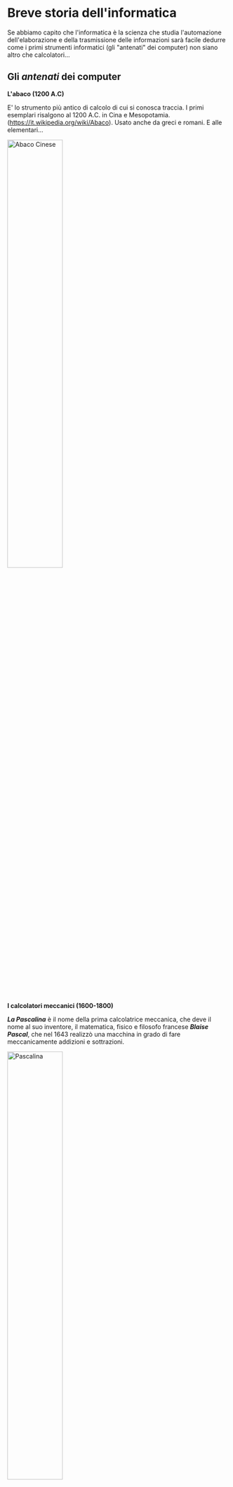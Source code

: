 # Breve storia dell'informatica

Se abbiamo capito che l'informatica è la scienza che studia
l'automazione dell'elaborazione e della trasmissione delle informazioni
sarà facile dedurre come i primi strumenti informatici (gli "antenati"
dei computer) non siano altro che calcolatori...


## Gli *antenati* dei computer


**L'abaco (1200 A.C)**

E' lo strumento più antico di calcolo di cui si conosca traccia. I primi
esemplari risalgono al 1200 A.C. in Cina e Mesopotamia.
(<https://it.wikipedia.org/wiki/Abaco>). Usato anche da greci e romani.
E alle elementari...

<img style="width: 50%" alt="Abaco Cinese" src="../images/abaco_cinese.jpg">

<br>

**I calcolatori meccanici (1600-1800)**


***La Pascalina*** è il nome della prima calcolatrice meccanica, che deve il nome al suo inventore, il matematica, fisico e filosofo francese ***Blaise Pascal***, 
che nel 1643 realizzò una macchina in grado di fare meccanicamente addizioni e sottrazioni.

<img style="width: 50%;" alt="Pascalina" src="../images/pascalina.jpg">

<br>

***Charles Babbage***, matematico inglese, costruì nel 1834 il primo calcolatore digitale automatico di uso generale (addizioni, sottrazioni,
divisioni, moltiplicazioni e altre operazioni), che chiamò ***macchina analitica*** e costituì un modello per tutti i successivi calcolatori
digitali.

<img style="width: 50%;" alt="Macchina analitica di Babbage" src="../images/macchina_analitica.jpg">


!!! note "Curiosità 1"

    Vista l'imponenza degli ingranaggi che aveva progettato, 
    Babbage decise di utilizzare un telaio da sartoria per la
    struttura portante della macchina.

    Inoltre il suo progetto comprende il primo esempio di "scheda
    perforata", ovvero il primo esempio di codice memorizzato in un hard
    disk.


!!! note "Curiosità 2"

    L'assistente di Babbage, ***Ada Lovelace*** è diventata anche più famosa
    di lui nella storia dell'informatica. 
    
    Avendo creato un sistema teorico per la programmazione della macchina analitica, 
    viene considerata ***la prima programmatrice della storia*** (NON il primo programmatore donna,
    la prima in assoluto!!!). 
    
    In suo onore nel 1979 è stato inventato il linguaggio di programmazione ADA!

<br>

**I calcolatori elettronici (ventesimo secolo)**

L'ingegnere giapponese ***Akira Nakajima*** nel 1930 intuisce il **legame** fra l'**algebra booleana** (la teoria del vero/falso) e la **logica dei circuiti elettronici**: 
nascono i primi circuiti elettronici in grado di risolvere operazioni logiche e quindi si apre l'era dei calcolatori elettronici.

Nel 1924 nasce IBM, la prima azienda a fare dell'informatica il suo *core business*, che darà una forte spinta alla progettazione di hardware "in miniatura" 
(i calcolatori elettronici del 1930 erano grandi come una casa! Circa 6 stanze...).



## Le idee illuminanti


Più di qualsiasi altra cosa sono ancora le idee a cambiare il mondo!!! Le due più importanti per la storia dell'informatica sono:

<br>

**La macchina di Turing (1936)**

Alan Turing è un famoso matematico inglese fissato con le mele che il governo inglese assume per decriptare i messaggi cifrati dall'esercito
tedesco con la celebre macchina ENIGMA.

Per riuscire in questo intento implementa nel calcolatore "***Colossus***", costruito nel 1943, 
seguendo i dettami dello strumento teorico da lui stesso concepito qualche anno prima: **La Macchina di Turing (1936)**!

La MdT è una macchina ideale che è in grado di manipolare dati presenti in un ipotetico nastro infinito, alterandoli secondo un insieme
prefissato di regole prestabilite, per raggiungere uno scopo.

<br>

**L'architettura di Von Neumann (1945)**

<img style="width: 50%; float: right; margin-left: 10px" alt="Architettura di Von Neumann" src="../images/arch_von_neumann.png">

Fino a questo traguardo della scienza umana i computer
non erano altro che "calcolatrici molto veloci". Certo, potevi decidere
che tipo di operazione fare, potevi fare un sacco di operazioni a
velocità incredibili (per l'epoca), ma niente che avvicinasse quei
mastodonti a ciò che noi oggi chiamiamo ***computer***.

Fino a questa idea.

L'idea è quella di progettare un dispositivo generico in grado di
eseguire potenzialmente qualunque operazione. L'hardware gli permetterà
di ragionare, mentre le istruzioni per farlo dovranno venire dal
software! L'architettura di Von Neumann descrive come dovrebbe essere
fatto questo hardware. Non è una "architettura" in senso stretto, è un
progetto da implementare.

**Nasce il computer moderno, come lo conosciamo noi.**

Dopo la creazione del modello di Von Neumann si comprende come la
Macchina di Turing sia l'anello mancante che permette di automatizzare
l'esecuzione degli algoritmi! Ecco l'idea su cui si basa l'implementazione delle moderne CPU!


> **Tutti i dispositivi informatici di oggi (computer, notebook, smartphone, tablet, smart TV, etc...)<br>
> sono basati sull'architettura di Von Neumann<br>
> ed eseguono programmi come implementazioni di una Macchina di Turing!**



## I Sistemi Operativi


**UNIX, il primo sistema operativo (1960-1975)**


Negli anni '60 le aziende che più di tutte utilizzavano l'informatica erano le aziende telefoniche, 
in particolare il colosso americano AT&T. 
Nei suoi laboratori di ricerca, i ***Bell Laboratories***, succedono le cose più interessanti per la storia
informatica del periodo.

<img style="width: 50%; float:right; margin-left: 10px" alt="Kevin Thompson e Dennis Ritchie" src="../images/ritchie_thompson.jpg">

Lì, ***Kevin Thompson*** progetta il sistema operativo UNIX, che dovrà gestire tutto il traffico telefonico dei centralini d'America.

In quegli stessi laboratori il suo collega ***Dennis Ritchie*** sviluppa il ***linguaggio C*** (terzo tentativo dopo i linguaggi... capito no?),
un linguaggio procedurale altamente performante.

Quando i due iniziano a collaborare, UNIX viene completamente riscritto in linguaggio C, diventando un sistema operativo multiutente e
multiprocesso, con supporto al networking e quindi allo scambio di informazioni fra 2 sistemi UNIX.

In quel periodo le aziende non avevano ancora chiaro come il software potesse essere una proprietà intellettuale molto rilevante: AT&T distribuisce
gratuitamente il codice del sistema operativo di loro proprietà alle università per permettere loro di studiarlo ed eventualmente migliorarlo!


!!! tip "UNIX oggi!"

    UNIX è l'antenato di tutti i sistemi operativi moderni (Linux, Android, MacOS, iOS, BSD: praticamente tutti tranne Windows). 
    
    I componenti fondamentali di tutti questi sistemi operativi sono ancora scritti in linguaggio C!!!


Nasce l'informatica moderna!!!

<br>

**BSD e i suoi derivati (1977 in avanti)**


La versione di UNIX rivisitata, rielaborata e modificata dai docenti e studenti dell'università di Berkeley della California del Sud viene nominata BSD (Berkeley Software Distribution).

Il sistema operativo BSD non è più utilizzato e sviluppato, ma da esso è
partita una famiglia di sistemi operativi liberi molto diffusi,
soprattutto in ambito mainframe e network management, fra cui vale la
pena ricordare:

- [FreeBSD](https://www.freebsd.org/), su cui si basa il
  firewall/proxy del liceo
- [FreeNAS](http://www.freenas.org/), utilizzato su dispositivi di
  archiviazione di rete
- [DarwinOS](http://www.puredarwin.org/), sistema libero sovvenzionato
  da Apple, su cui si basa Mac OS
- [Orbis OS](https://www.playstation.com/en-gb/get-help/ps4-system-software/),
  il sistema operativo della PlayStation

Valeva la pena citarli, vero??

!!! note "PS"
    
    L'ho detto che anche il servizio [Netflix](https://openconnect.netflix.com/en/appliances/#software) si basa su FreeBSD? 
    
    E che lo stesso vale anche per i server [Whatsapp](https://freebsdfoundation.org/testimonial/whatsapp/)?


<br>


**Apple (1976 in avanti)**


Nel 1976 ***Steve Jobs***, Steve Wozniak e Ronald Wayne fondano la ***Apple Computers***, azienda produttrice di hardware prima e
successivamente di hardware e software.

<img style="width: 50%" alt="Apple Founders" src="../images/apple_guys.jpg">

Nel garage di casa Jobs, questa "startup" inizia la sua guerra personale contro il colosso del tempo: la IBM, 
iniziando su piccolissima scala la produzione di computer destinati agli hobbisti e non più ad
aziende e lavoratori.

I prodotti del primo periodo sono basati su processori `PowerPC` e su un sistema operativo proprietario scritto da zero all'interno dell'azienda: il `Macintosh`.

Dopo la prima grande crisi con Steve Jobs e al suo reintegro circa un anno dopo, nascono i prodotti del secondo periodo, basati su processori `Intel` e un sistema operativo
proprietario basato però su `Darwin OS`: il sistema `Mac OS X`.

Dopo la seconda grande crisi e l'ennesimo reintegro di Jobs, parte il progetto `iPhone`: Apple produce il primo smartphone al mondo, basato su sistema operativo `iOS`, anch'esso
derivato da `Darwin OS`.

<br>

**Microsoft (1975 in avanti)**


***Microsoft*** è stata fondata da ***Bill Gates*** e ***Paul Allen***. Ben presto si unirà a loro l'amico ***Steve Ballmer*** a formare il trio che renderà la Microsoft 
un'azienda leader a livello mondiale nel settore dell'Informatica.

<img style="width: 50%;" alt="Microsoft" src="../images/microsoft_guys.jpg">

Al contrario di Apple, Microsoft produce unicamente software, dapprima programmi specializzati per i fogli di calcolo e per la programmazione in BASIC, poi un sistema operativo
completo e una suite da ufficio.

All'inizio degli anni '80, il primo mattone che farà le fortune di Microsoft: acquista un sistema operativo di base da una piccola società di Seattle, lo migliora un pò e con esso
stringe un accordo di fornitura con IBM, per distribuirlo su tutti i loro computer.

Anni dopo la mossa che cambia per sempre le sorti dell'azienda e la storia (dell'informatica): esce il nuovo sistema operativo `Windows` con supporto per la grafica e il mouse.

Nel frattempo un altro dei progetti Microsoft ha fortuna: la suite da ufficio `Microsoft Office`, che diventerà il loro secondo progetto di punta.


!!! tip "Gates e Jobs"

    Apple e Microsoft e i loro leader carismatici caratterizzeranno la storia dell'informatica (e non solo) degli anni a venire. 
    Il loro successo sta nel fatto di essere riusciti a portare l'informatica nelle case di tutte le persone!

    Prima di Steve Jobs e Bill Gates l'informatica era una scienza settoriale a cui si dedicavano solo aziende specializzate. 
    Con la loro discesa in campo l'informatica diventa uno strumento alla portata di tutti.

<br>


**GNU, Linux (1991 in avanti) e Android**


Il problema del sistema operativo UNIX era il fatto di essere un sistema operativo proprietario: poteva essere studiato in ambito universitario,
ma non utilizzato in qualunque ambito all'esterno della AT&T.

Nel 1984 ***Richard Stallman***, promotore della [`Free Software Foundation`](https://it.wikipedia.org/wiki/Free_Software_Foundation), avvia il `Progetto GNU`
per riscrivere tutte le parti di UNIX allo scopo di ottenere un sistema operativo completo e libero, utilizzabile da chiunque.

!!! tip "L'acronimo GNU"

    GNU è un acronimo ricorsivo, che significa G.N.U. = **G**NU is **N**ot **U**nix.
    
    Umorismo informatico :smile:


Nel 1991 lo studente finlandese ***Linus Torvalds*** *completa* il progetto GNU progettando il kernel, denominato `Linux` per il sistema operativo libero e aperto
che verrà chiamato appunto [***GNU/LINUX***](https://it.wikipedia.org/wiki/Linux).


<img style="width: 50%;" alt="Richard Stallman e Linus Torvalds" src="../images/torvalds_stallman.jpg">


Il suo progetto sarà talmente innovativo che diventerà il kernel di sistemi che vanno dal piccolo smartphone 
con sistema operativo **Android**, ai server dei maggiori servizi della rete Internet, fino ad arrivare a
(tutti i) [Top500 supercomputers](https://www.top500.org/).

Sì... tutti i 500 computer più potenti del mondo funzionano con kernel Linux.




## L'era di Internet


A metà degli anni '70 Il dipartimento della difesa americano commissiona ai laboratori Bell, 
dove Thompson e Ritchie lavoravano, la creazione di una rete di collegamento fra i centri strategici militari 
in grado di scambiare velocemente informazioni anche in caso di attacco armato:
nasce la rete `ARPAnet`, l'antenata di Internet.

Negli anni ottanta negli Stati Uniti si termina lo sviluppo della rete *ARPANET*, pubblicando le specifiche della suite di protocolli `TCP/IP`,
che segnano l'inizio dell'era di Internet.

Nel 1989, al CERN di Ginevra, il fisico ***Tim Berners Lee*** inventa uno strumento per diffondere in tempo reale informazioni e articoli
scientifici: nasce il `World Wide Web`, basato sul protocollo `HTTP`, lo schema `URL` e il linguaggio `HTML`.

Nel 1994 esce il primo browser a diffusione mondiale: `Netscape Navigator`. 
L'anno dopo Microsoft risponde con il sistema operativo Windows 95 con incluso il browser `Internet Explorer`: 
in questo modo gli utenti Windows sono "guidati" ad usare Il browser Microsoft invece che installare Netscape, che perde importanti quote di mercato.<br> 
Undici anni dopo Microsoft perderà il processo per concorrenza sleale, quando ormai Netscape era fallita... 
era iniziata la [***guerra dei browser***](https://it.wikipedia.org/wiki/Guerra_dei_browser)!

L'egemonia di Internet Explorer sarà spezzata anni dopo dal browser Mozilla Firefox.

E adesso? Siamo forse in una nuova egemonia??

<br>

Nel 2017 ho iniziato a scrivere queste righe per voi. Spero vi siano piaciute.

<br>

